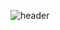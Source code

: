![header](https://capsule-render.vercel.app/api?type=wave&color=auto&height=300&section=header&text=git%20Jgm&fontSize=90)
